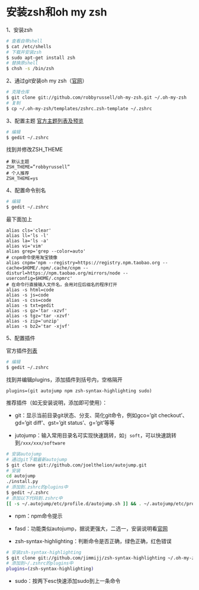 # 安装zsh和oh my zsh
1、安装zsh

```bash
# 查看自带shell
$ cat /etc/shells
# 下载并安装zsh
$ sudo apt-get install zsh
# 替换原shell
$ chsh -s /bin/zsh
```

2、通过git安装oh my zsh（[官网](http://ohmyz.sh/)）

```bash
# 克隆仓库
$ git clone git://github.com/robbyrussell/oh-my-zsh.git ~/.oh-my-zsh
# 复制
$ cp ~/.oh-my-zsh/templates/zshrc.zsh-template ~/.zshrc
```

3、配置主题
[官方主题列表及预览](https://github.com/robbyrussell/oh-my-zsh/wiki/themes)

```bash
# 编辑
$ gedit ~/.zshrc
```

找到并修改ZSH_THEME

```text
# 默认主题
ZSH_THEME=”robbyrussell”
# 个人推荐
ZSH_THEME=ys
```

4、配置命令别名

```bash
# 编辑
$ gedit ~/.zshrc
```

最下面加上

```text
alias cls='clear'
alias ll='ls -l'
alias la='ls -a'
alias vi='vim'
alias grep='grep --color=auto'
# cnpm命令使用淘宝镜像
alias cnpm='npm --registry=https://registry.npm.taobao.org --cache=$HOME/.npm/.cache/cnpm --disturl=https://npm.taobao.org/mirrors/node --userconfig=$HOME/.cnpmrc'
# 在命令行直接输入文件名，会用对应后缀名的程序打开
alias -s html=code
alias -s js=code
alias -s css=code
alias -s txt=gedit
alias -s gz='tar -xzvf'
alias -s tgz='tar -xzvf'
alias -s zip='unzip'
alias -s bz2='tar -xjvf'
```

5、配置插件

 官方插件[列表](https://github.com/robbyrussell/oh-my-zsh/wiki/Plugins)

```bash
# 编辑
$ gedit ~/.zshrc
```

找到并编辑plugins，添加插件到括号内，空格隔开

```text
plugins=(git autojump npm zsh-syntax-highlighting sudo)
```

推荐插件（如无安装说明，添加即可使用）：
* git：显示当前目录git状态、分支、简化git命令，例如gco=’git checkout’、gd=’git diff’、gst=’git status’、g=’git’等等

* jutojump：输入常用目录名可实现快速跳转，如`j soft`，可以快速跳转到`/xxx/xxx/software`

```bash
# 安装autojump
# 通过git下载最新autojump
$ git clone git://github.com/joelthelion/autojump.git
# 安装
cd autojump
./install.py
# 添加到.zshrc的plugins中
$ gedit ~/.zshrc
# 添加以下代码到.zshrc中
[[ -s ~/.autojump/etc/profile.d/autojump.sh ]] && . ~/.autojump/etc/profile.d/autojump.sh
```

* npm：npm命令提示

* fasd：功能类似autojump，据说更强大，二选一，安装说明看[官网](https://github.com/clvv/fasd)

* zsh-syntax-highlighting：判断命令是否正确，绿色正确，红色错误

```bash
# 安装zsh-syntax-highlighting
$ git clone git://github.com/jimmijj/zsh-syntax-highlighting ~/.oh-my-zsh/custom/plugins/zsh-syntax-highlighting
# 添加到~/.zshrc的plugins中
plugins=(zsh-syntax-highlighting)
```

* sudo：按两下esc快速添加sudo到上一条命令